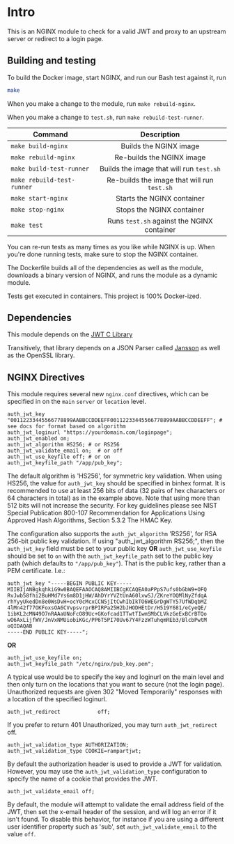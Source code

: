 # Intro
This is an NGINX module to check for a valid JWT and proxy to an upstream server or redirect to a login page.

## Building and testing
To build the Docker image, start NGINX, and run our Bash test against it, run
```bash
make
```

When you make a change to the module, run `make rebuild-nginx`.

When you make a change to `test.sh`, run `make rebuild-test-runner`.

| Command                    | Description                                 |
| -------------------------- |:-------------------------------------------:|
| `make build-nginx`         | Builds the NGINX image                      |
| `make rebuild-nginx`       | Re-builds the NGINX image                   |
| `make build-test-runner`   | Builds the image that will run `test.sh`    |
| `make rebuild-test-runner` | Re-builds the image that will run `test.sh` |
| `make start-nginx`         | Starts the NGINX container                  |
| `make stop-nginx`          | Stops the NGINX container                   |
| `make test`                | Runs `test.sh` against the NGINX container  |

You can re-run tests as many times as you like while NGINX is up.
When you're done running tests, make sure to stop the NGINX container.

The Dockerfile builds all of the dependencies as well as the module,
downloads a binary version of NGINX, and runs the module as a dynamic module.

Tests get executed in containers. This project is 100% Docker-ized.

## Dependencies
This module depends on the [JWT C Library](https://github.com/benmcollins/libjwt)

Transitively, that library depends on a JSON Parser called
[Jansson](https://github.com/akheron/jansson) as well as the OpenSSL library.

## NGINX Directives
This module requires several new `nginx.conf` directives,
which can be specified in on the `main` `server` or `location` level.

```
auth_jwt_key "00112233445566778899AABBCCDDEEFF00112233445566778899AABBCCDDEEFF"; # see docs for format based on algorithm
auth_jwt_loginurl "https://yourdomain.com/loginpage";
auth_jwt_enabled on;
auth_jwt_algorithm HS256; # or RS256
auth_jwt_validate_email on;  # or off
auth_jwt_use_keyfile off; # or on
auth_jwt_keyfile_path "/app/pub_key";
```

The default algorithm is 'HS256', for symmetric key validation.  When using HS256, the value for `auth_jwt_key` should be specified in binhex format.  It is recommended to use at least 256 bits of data (32 pairs of hex characters or 64 characters in total) as in the example above.  Note that using more than 512 bits will not increase the security.  For key guidelines please see NIST Special Publication 800-107 Recommendation for Applications Using Approved Hash Algorithms, Section 5.3.2 The HMAC Key.

The configuration also supports the `auth_jwt_algorithm` 'RS256', for RSA 256-bit public key validation. If using "auth_jwt_algorithm RS256;", then the `auth_jwt_key` field must be set to your public key **OR** `auth_jwt_use_keyfile` should be set to `on` with the `auth_jwt_keyfile_path` set to the public key path (which defaults to `"/app/pub_key"`).
That is the public key, rather than a PEM certificate.  I.e.:

```
auth_jwt_key "-----BEGIN PUBLIC KEY-----
MIIBIjANBgkqhkiG9w0BAQEFAAOCAQ8AMIIBCgKCAQEA0aPPpS7ufs0bGbW9+OFQ
RvJwb58fhi2BuHMd7Ys6m8D1jHW/AhDYrYVZtUnA60lxwSJ/ZKreYOQMlNyZfdqA
rhYyyUkedDn8e0WsDvH+ocY0cMcxCCN5jItCwhIbIkTO6WEGrDgWTY57UfWDqbMZ
4lMn42f77OKFoxsOA6CVvpsvrprBPIRPa25H2bJHODHEtDr/H519Y681/eCyeQE/
1ibKL2cMN49O7nRAAaUNoFcO89Uc+GKofcad1TTwtTIwmSMbCLVkzGeExBCrBTQo
wO6AxLijfWV/JnVxNMUiobiKGc/PP6T5PI70Uv67Y4FzzWTuhqmREb3/BlcbPwtM
oQIDAQAB
-----END PUBLIC KEY-----";
```

**OR**

```
auth_jwt_use_keyfile on;
auth_jwt_keyfile_path "/etc/nginx/pub_key.pem";
```

A typical use would be to specify the key and loginurl on the main level
and then only turn on the locations that you want to secure (not the login page).
Unauthorized requests are given 302 "Moved Temporarily" responses with a location of the specified loginurl.

```
auth_jwt_redirect            off;
```
If you prefer to return 401 Unauthorized, you may turn `auth_jwt_redirect` off.

```
auth_jwt_validation_type AUTHORIZATION;
auth_jwt_validation_type COOKIE=rampartjwt;
```
By default the authorization header is used to provide a JWT for validation.
However, you may use the `auth_jwt_validation_type` configuration to specify the name of a cookie that provides the JWT.

```
auth_jwt_validate_email off;
```
By default, the module will attempt to validate the email address field of the JWT, then set the x-email header of the
session, and will log an error if it isn't found.  To disable this behavior, for instance if you are using a different
user identifier property such as 'sub', set `auth_jwt_validate_email` to the value `off`.
